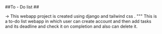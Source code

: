##To - Do list ##

-> This webapp project is created using django and tailwind css .
"""
This is a to-do list webapp in which user can create account and then  add tasks and its deadline and check it on completion 
and also can delete it.
